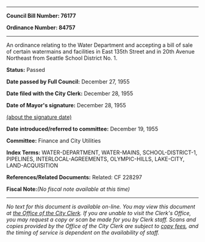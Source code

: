 

********

**Council Bill Number: 76177**
   
**Ordinance Number: 84757**
********

 An ordinance relating to the Water Department and accepting a bill of sale of certain watermains and facilities in East 135th Street and in 20th Avenue Northeast from Seattle School District No. 1.

**Status:** Passed
   
**Date passed by Full Council:** December 27, 1955
   
**Date filed with the City Clerk:** December 28, 1955
   
**Date of Mayor's signature:** December 28, 1955
   
[(about the signature date)](/~public/approvaldate.htm)
   
   
   
**Date introduced/referred to committee:** December 19, 1955
   
**Committee:** Finance and City Utilities
   
   
**Index Terms:** WATER-DEPARTMENT, WATER-MAINS, SCHOOL-DISTRICT-1, PIPELINES, INTERLOCAL-AGREEMENTS, OLYMPIC-HILLS, LAKE-CITY, LAND-ACQUISITION

**References/Related Documents:** Related: CF 228297

**Fiscal Note:**_(No fiscal note available at this time)_
********

_No text for this document is available on-line. You may view this document at [the Office of the City Clerk](http://www.seattle.gov/leg/clerk/contactUs.htm). If you are unable to visit the Clerk's Office, you may request a copy or scan be made for you by Clerk staff. Scans and copies provided by the Office of the City Clerk are subject to [copy fees](http://clerk.seattle.gov/~public/clerkfees.htm), and the timing of service is dependent on the availability of staff._

